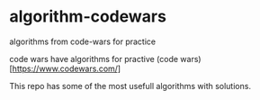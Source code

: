 # algorithm-codewars
algorithms from code-wars for practice

code wars have algorithms for practive
(code wars)[https://www.codewars.com/]

This repo has some of the most usefull algorithms with solutions.

